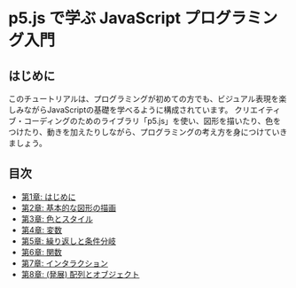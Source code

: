 # p5.js で学ぶ JavaScript プログラミング入門

## はじめに

このチュートリアルは、プログラミングが初めての方でも、ビジュアル表現を楽しみながらJavaScriptの基礎を学べるように構成されています。
クリエイティブ・コーディングのためのライブラリ「p5.js」を使い、図形を描いたり、色をつけたり、動きを加えたりしながら、プログラミングの考え方を身につけていきましょう。

## 目次

- [第1章: はじめに](./chapter1.md)
- [第2章: 基本的な図形の描画](./chapter2.md)
- [第3章: 色とスタイル](./chapter3.md)
- [第4章: 変数](./chapter4.md)
- [第5章: 繰り返しと条件分岐](./chapter5.md)
- [第6章: 関数](./chapter6.md)
- [第7章: インタラクション](./chapter7.md)
- [第8章: (発展) 配列とオブジェクト](./chapter8.md)
